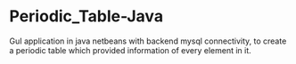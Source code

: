 # Periodic_Table-Java
GuI application in java netbeans with backend mysql connectivity, to create a periodic table which provided information of every 
element in it.
